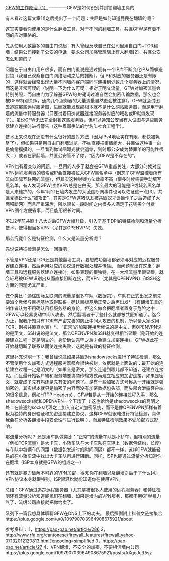  
[GFW的工作原理（1）](https://plus.google.com/+GhostAssassin/posts/Qs4mjSQEuh7)
                               ————GFW是如何识别并封锁翻墙工具的

有人看过这篇文章[1]之后提出了一个问题：共匪是如何知道屁民在翻墙的呢？

这其实要看你使用的是什么翻墙工具，对于不同的翻墙工具，共匪GFW是有着不同的应对策略的。

先从使用人数最多的自由门说起：有人曾经反映自己在公司里用自由门+TOR翻墙，结果公司接到了公安的电话，要求公司加强管理阻止有人翻墙[2]。共匪公安怎么知道的？

问题在于自由门用户很多，而自由门虽说是通过拥有一个IP库不断变化IP从而躲避封锁（我自己观察自由门网络活动之后的推断），但IP和对应的服务器还是有限的，这样就会经常出现大量不同墙内客户端同时连接到少数几个服务器上的情况，而这是非常可疑的（说明一下为什么可疑：相对于明文流量，GFW对加密流量会特别关照，而自由门为了躲避GFW的关键词过滤自然会加密传输数据，那么也会被GFW特别关照，通向几个服务器的大量流量自然更会被注意），GFW就会试图去追踪那些远程服务器，进而就能发现那根本就不是什么网站服务器，而是用于翻墙的流量中转服务器（只要试着用浏览器连接服务器对应的域名或IP就能发现了）。虽说GFW无法完全封锁这些服务器，但可以通知公安当有人试图与这些服务器建立连接时进行警告（这种卑鄙手法的学名叫社会工程学）。

技术上来说现在还没有什么很好的应对方法（因为IPv4地址实在有限，都快被耗尽了），但如果只是用自由门翻墙浏览，不妨直接把事情闹大，共匪做这种事一向是偷偷摸摸的，一旦看到你试图曝光就会退缩，到时那公安成为替罪羊的可能性很大：）或者在家翻墙，共匪公安管不了你，“因为GFW是不存在的”。


VPN也有着类似的问题，一旦用的人多了就会被GFW重点关注，大部分时候对应VPN远程服务器的域名或IP会直接被拉入GFW黑名单中（别忘了GFW监控着所有流向国际互联网的流量），但其实这种封锁方法效率不高（很多时候需要手动填写黑名单，有人发现GFW封锁VPN总是在白天，那么最大的可能是IP或域名黑名单是人来维护的，今年1月21日墙内发生的大范围断网事件也可以佐证这一点[3]，共匪党媒说什么“被攻击”，其实是GFW这猪队友被共匪奴才误操作了之后造成了大面积断网）而且严重滞后，所以很长一段时间之内很多人满足于花钱买个付费VPN图个方便省事，而且能用很长时间。

不过2年前共匪十八大之后GFW大幅升级，引入了基于DPI的特征检测和流量分析技术，使得相当多VPN（尤其是OPENVPN）失效。

那么究竟什么是特征检测，什么又是流量分析呢？


先说说特征检测是怎么一回事吧：

不管是VPN还是TOR还是其他翻墙工具，要想成功翻墙都必须与对应的远程服务器建立连接，然后再用对应的协议进行数据处理并传输。
而问题就出在这里：翻墙工具和远程服务器建立连接时，如果表现的很独特，在一大堆流量里很显眼，就会轻易被GFW识别出从而直接阻断连接，而VPN（尤其是OPENVPN）和SSH这方面的问题尤其严重。

做个类比：通往国际互联网的流量是很多车队（数据包），车队在正式出发之前先要派个斥候与目标基地取得联系，确认目标基地正常之后再出发*
（有翻墙工具的制作者认为不用确认目标服务器的身份，但这么做会把翻墙者置身于危险之中：GFW可以轻易发动中间人攻击，然后翻墙者干了些什么就都被共匪知道了。迄今为止，据我所知只有TOR有严密完善的防止中间人攻击的机制，所以请大家改用TOR，别被共匪查水表）*。
“正常”的加密连接斥候说的是中文，但OPENVPN说的是英文，SSH说的是法文，那么OPENVPN和SSH就变得相当显眼（刚开始的连接建立过程一定是明文的，身份确认完毕之后才会建立加密连接），GFW据此在一开始就切断了联系从而使连接失败，这就是有效的特征检测。

这里补充说明一下：我曾经说过如果共匪对shadowsocks进行了特征检测，那么不管使用什么加密方式远程服务器都会很快被封，依据就是上面说的：最开始的连接建立过程一定是明文的（如果全是密文，那么连送到哪儿都不知道，还建立连接呢。而且最开始客户端和服务端要协商传输方式再建立相应的加密连接，如果是密文，就变成了先有鸡还是先有蛋的问题了。是有一些加密方式号称从一开始就是强加密的，其实根本就只是加密了内容而没有加密数据包头部，而头部会泄露客户端的很多信息，例如HTTP Headers），GFW若是从一开始的连接过程入手，那么shadowsocks就和OPENVPN一个下场了（
这也恰恰是shadowsocks的高明之处：在普通的socks代理之上加入自定义加密系统，而不是像OPENVPN那样有着极为独特的身份验证和加密连接建立协议，这样GFW就很难进行特征检测，具体我会在分析各翻墙手段安全性时进行说明
），而且特征检测效果不受加密方式影响。

那流量分析呢？
还是用车队做类比：“正常”的流量车队是小轿车，但特别的流量（例如TOR流量）是大卡车，小轿车队与大卡车队在车辆上（数据包结构，长度）与车队中每辆车的间距（数据包发送时的时间间隔）都不一样，这样GFW就能轻易的在小轿车流中找出大卡车队再进行阻断。同样，ISP也能通过流量分析知道你在翻墙（ISP本身就是GFW的组成之一）

还有就是暴力破解不可靠的VPN加密，得知你在翻墙以及翻墙之后干了什么[4]，VPN协议本身就很特别，ISP很轻松就能知道你在使用VPN。

总结：GFW通过追踪远程服务器（尤其是被很多人使用的远程服务器）和特征检测还有流量分析知道屁民们在翻墙，如果是墙内的VPN服务，那都不用GFW费力气了，流氓公司直接就把你给卖了。

系列下一篇我想具体聊聊GFW在DNS上下的功夫。
最后照例附上科普文链接集合https://plus.google.com/u/0/109790703964908675921/about

参考资料：
1，https://pao-pao.net/article/286
2，http://www.rfa.org/cantonese/firewall_features/firewall_yahoo-07132012120813.html?encoding=simplified
3，https://pao-pao.net/article/27
4，VPN翻墙，不安全的加密，不要相信墙内公司https://plus.google.com/109790703964908675921/posts/AXgoJutf5sz﻿
